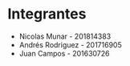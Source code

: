 # Integrantes

- Nicolas Munar - 201814383
- Andrés Rodriguez - 201716905
- Juan Campos - 201630726
